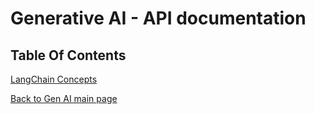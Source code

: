# Generative AI - API documentation

## Table Of Contents

[LangChain Concepts](./langchain_concepts.md)

[Back to Gen AI main page](./../../README.md)

